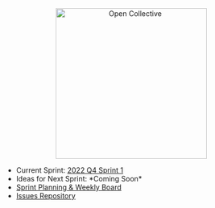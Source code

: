 
<div align="center">
  <a href="https://opencollective.com/" target="_blank" rel="noopener noreferrer">
    <img width="300" src="https://opencollective.com/public/images/opencollectivelogo.svg" alt="Open Collective">
  </a>
</div>

  <ul>
    <li>Current Sprint: <a href="https://github.com/opencollective/opencollective/issues/6125">2022 Q4 Sprint 1</a></li>
    <li>Ideas for Next Sprint: *Coming Soon*
    <li><a href="https://github.com/orgs/opencollective/projects/5/views/31">Sprint Planning & Weekly Board</a></li>
    <li><a href="https://github.com/opencollective/opencollective/issues">Issues Repository</a></li>
  </ul>
